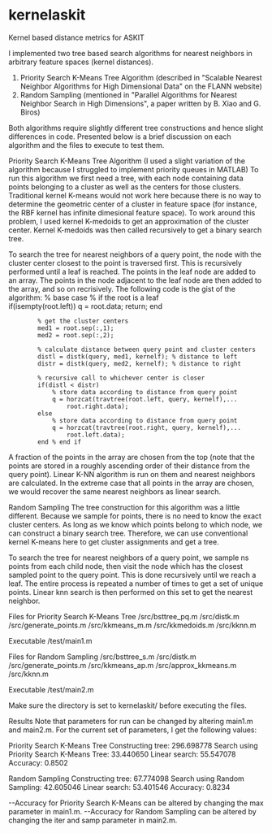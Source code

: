 # kernelaskit
Kernel based distance metrics for ASKIT

I implemented two tree based search algorithms for nearest neighbors in arbitrary feature spaces (kernel distances).
1) Priority Search K-Means Tree Algorithm (described in "Scalable Nearest Neighbor Algorithms for High Dimensional Data" on the FLANN website)
2) Random Sampling (mentioned in "Parallel Algorithms for Nearest Neighbor Search in High Dimensions", a paper written by B. Xiao and G. Biros)

Both algorithms require slightly different tree constructions and hence slight differences in code. Presented below is a brief discussion on each algorithm and the files to execute to test them. 

Priority Search K-Means Tree Algorithm (I used a slight variation of the algorithm because I struggled to implement priority queues in MATLAB)
To run this algorithm we first need a tree, with each node containing data points belonging to a cluster as well as the centers for those clusters. Traditional kernel K-means would not work here because there is no way to determine the geometric center of a cluster in feature space (for instance, the RBF kernel has infinite dimesional feature space). To work around this problem, I used kernel K-medoids to get an approximation of the cluster center. Kernel K-medoids was then called recursively to get a binary search tree. 

To search the tree for nearest neighbors of a query point, the node with the cluster center closest to the point is traversed first. This is recursively performed until a leaf is reached. The points in the leaf node are added to an array. The points in the node adjacent to the leaf node are then added to the array, and so on recrisively. The following code is the gist of the algorithm:
            % base case
            % if the root is a leaf            
            if(isempty(root.left))
               q = root.data;
               return;
            end
            
            % get the cluster centers
            med1 = root.sep(:,1);
            med2 = root.sep(:,2);
            
            % calculate distance between query point and cluster centers
            distl = distk(query, med1, kernelf); % distance to left
            distr = distk(query, med2, kernelf); % distance to right
            
            % recursive call to whichever center is closer 
            if(distl < distr)
                % store data according to distance from query point
                q = horzcat(travtree(root.left, query, kernelf),...
                    root.right.data);
            else
                % store data according to distance from query point
                q = horzcat(travtree(root.right, query, kernelf),...
                    root.left.data);
            end % end if

A fraction of the points in the array are chosen from the top (note that the points are stored in a roughly ascending order of their distance from the query point). Linear K-NN algorithm is run on them and nearest neighbors are calculated. In the extreme case that all points in the array are chosen, we would recover the same nearest neighbors as linear search. 

Random Sampling
The tree construction for this algorithm was a little different. Because we sample for points, there is no need to know the exact cluster centers. As long as we know which points belong to which node, we can construct a binary search tree. Therefore, we can use conventional kernel K-means here to get cluster assignments and get a tree.

To search the tree for nearest neighbors of a query point, we sample ns points from each child node, then visit the node which has the closest sampled point to the query point. This is done recursively until we reach a leaf. The entire process is repeated a number of times to get a set of unique points. Linear knn search is then performed on this set to get the nearest neighbor.

Files for Priority Search K-Means Tree
/src/bsttree_pq.m
/src/distk.m
/src/generate_points.m
/src/kkmeans_m.m
/src/kkmedoids.m
/src/kknn.m

Executable
/test/main1.m

Files for Random Sampling
/src/bsttree_s.m
/src/distk.m
/src/generate_points.m
/src/kkmeans_ap.m
/src/approx_kkmeans.m
/src/kknn.m

Executable
/test/main2.m

Make sure the directory is set to kernelaskit/ before executing the files.

Results
Note that parameters for run can be changed by altering main1.m and main2.m. For the current set of parameters, I get the following values:

Priority Search K-Means Tree
Constructing tree:                         296.698778
Search using Priority Search K-Means Tree: 33.440650
Linear search:                             55.547078  
Accuracy:                                  0.8502

Random Sampling
Constructing tree:                         67.774098
Search using Random Sampling:              42.605046
Linear search:                             53.401546
Accuracy:                                  0.8234

--Accuracy for Priority Search K-Means can be altered by changing the max parameter in main1.m. 
--Accuracy for Random Sampling can be altered by changing the iter and samp parameter in main2.m. 
